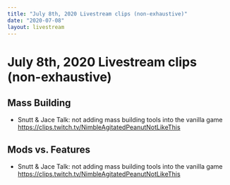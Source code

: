 ```yaml
---
title: "July 8th, 2020 Livestream clips (non-exhaustive)"
date: "2020-07-08"
layout: livestream
---
```

# July 8th, 2020 Livestream clips (non-exhaustive)

## Mass Building
* Snutt & Jace Talk: not adding mass building tools into the vanilla game https://clips.twitch.tv/NimbleAgitatedPeanutNotLikeThis

## Mods vs. Features
* Snutt & Jace Talk: not adding mass building tools into the vanilla game https://clips.twitch.tv/NimbleAgitatedPeanutNotLikeThis
